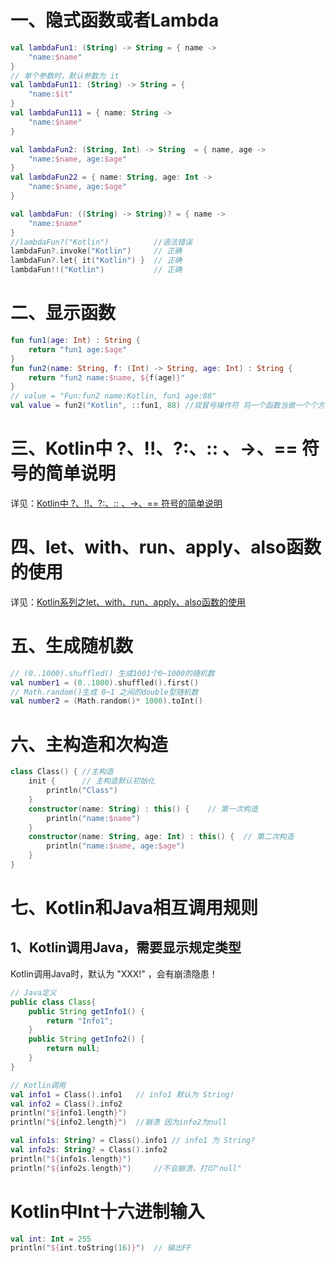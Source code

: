 # 一、隐式函数或者Lambda

~~~kotlin
val lambdaFun1: (String) -> String = { name ->
	"name:$name"
}
// 单个参数时，默认参数为 it 
val lambdaFun11: (String) -> String = { 
    "name:$it"
}
val lambdaFun111 = { name: String ->
	"name:$name"
}

val lambdaFun2: (String, Int) -> String  = { name, age ->
    "name:$name, age:$age"
}
val lambdaFun22 = { name: String, age: Int ->
    "name:$name, age:$age"
}

val lambdaFun: ((String) -> String)? = { name ->
    "name:$name"
}
//lambdaFun?("Kotlin") 			//语法错误
lambdaFun?.invoke("Kotlin")		// 正确
lambdaFun?.let{ it("Kotlin") } 	// 正确
lambdaFun!!("Kotlin")			// 正确
~~~

# 二、显示函数

~~~kotlin
fun fun1(age: Int) : String {
    return "fun1 age:$age"
}
fun fun2(name: String, f: (Int) -> String, age: Int) : String {
    return "fun2 name:$name, ${f(age)}"
}
// value = "Fun:fun2 name:Kotlin, fun1 age:88"
val value = fun2("Kotlin", ::fun1, 88) //双冒号操作符 将一个函数当做一个个方法使用
~~~

# 三、Kotlin中 ?、!!、?:、:: 、->、== 符号的简单说明

详见：[Kotlin中 ?、!!、?:、:: 、->、== 符号的简单说明](https://blog.csdn.net/Sindyue/article/details/99625012)

# 四、let、with、run、apply、also函数的使用

详见：[Kotlin系列之let、with、run、apply、also函数的使用](https://blog.csdn.net/u013064109/article/details/78786646)

# 五、生成随机数

~~~kotlin
// (0..1000).shuffled() 生成1001个0~1000的随机数
val number1 = (0..1000).shuffled().first()   
// Math.random()生成 0~1 之间的double型随机数
val number2 = (Math.random()* 1000).toInt()
~~~

# 六、主构造和次构造

~~~kotlin
class Class() {	//主构造
    init {		// 主构造默认初始化
        println("Class")
    }
    constructor(name: String) : this() {	// 第一次构造
        println("name:$name")
    }
    constructor(name: String, age: Int) : this() {	// 第二次构造
        println("name:$name, age:$age")
    }
}
~~~

# 七、Kotlin和Java相互调用规则

## 1、Kotlin调用Java，需要显示规定类型

Kotlin调用Java时，默认为 "XXX!" ，会有崩溃隐患！

~~~java
// Java定义
public class Class{
    public String getInfo1() {
        return "Info1";
    }
    public String getInfo2() {
        return null;
    }
}
~~~

~~~kotlin
// Kotlin调用 
val info1 = Class().info1	// info1 默认为 String!
val info2 = Class().info2
println("${info1.length}")
println("${info2.length}")	//崩溃 因为info2为null

val info1s: String? = Class().info1 // info1 为 String?
val info2s: String? = Class().info2
println("${info1s.length}")
println("${info2s.length}")		//不会崩溃，打印"null"
~~~

# Kotlin中Int十六进制输入

~~~kotlin
val int: Int = 255
println("${int.toString(16)}")	// 输出FF
~~~


